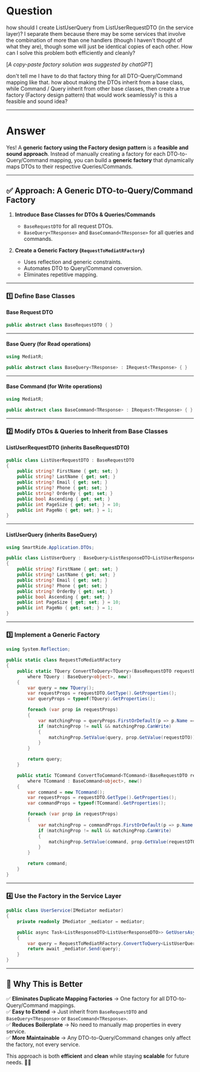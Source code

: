 # Question

how should I create ListUserQuery from ListUserRequestDTO (in the service layer)? I separate them because there may be some services that involve the combination of more than one handlers (though I haven't thought of what they are), though some will just be identical copies of each other. How can I solve this problem both efficiently and cleanly? 

[*A copy-paste factory solution was suggested by chatGPT*]

don't tell me I have to do that factory thing for all DTO-Query/Command mapping like that. how about making the DTOs inherit from a base class, while Command / Query inherit from other base classes, then create a true factory (Factory design pattern) that would work seamlessly? is this a feasible and sound idea?

---

# Answer

Yes! A **generic factory using the Factory design pattern** is a **feasible and sound approach**. Instead of manually creating a factory for each DTO-to-Query/Command mapping, you can build a **generic factory** that dynamically maps DTOs to their respective Queries/Commands.

---

## **✅ Approach: A Generic DTO-to-Query/Command Factory**
1. **Introduce Base Classes for DTOs & Queries/Commands**  
   - `BaseRequestDTO` for all request DTOs.  
   - `BaseQuery<TResponse>` and `BaseCommand<TResponse>` for all queries and commands.  

2. **Create a Generic Factory (`RequestToMediatRFactory`)**  
   - Uses reflection and generic constraints.  
   - Automates DTO to Query/Command conversion.  
   - Eliminates repetitive mapping.

---

### **1️⃣ Define Base Classes**
#### **Base Request DTO**
```csharp
public abstract class BaseRequestDTO { }
```
---
#### **Base Query (for Read operations)**
```csharp
using MediatR;

public abstract class BaseQuery<TResponse> : IRequest<TResponse> { }
```
---
#### **Base Command (for Write operations)**
```csharp
using MediatR;

public abstract class BaseCommand<TResponse> : IRequest<TResponse> { }
```
---
### **2️⃣ Modify DTOs & Queries to Inherit from Base Classes**
#### **ListUserRequestDTO (inherits BaseRequestDTO)**
```csharp
public class ListUserRequestDTO : BaseRequestDTO
{
    public string? FirstName { get; set; }
    public string? LastName { get; set; }
    public string? Email { get; set; }
    public string? Phone { get; set; }
    public string? OrderBy { get; set; }
    public bool Ascending { get; set; }
    public int PageSize { get; set; } = 10;
    public int PageNo { get; set; } = 1;
}
```
---
#### **ListUserQuery (inherits BaseQuery)**
```csharp
using SmartRide.Application.DTOs;

public class ListUserQuery : BaseQuery<ListResponseDTO<ListUserResponseDTO>>
{
    public string? FirstName { get; set; }
    public string? LastName { get; set; }
    public string? Email { get; set; }
    public string? Phone { get; set; }
    public string? OrderBy { get; set; }
    public bool Ascending { get; set; }
    public int PageSize { get; set; } = 10;
    public int PageNo { get; set; } = 1;
}
```
---
### **3️⃣ Implement a Generic Factory**
```csharp
using System.Reflection;

public static class RequestToMediatRFactory
{
    public static TQuery ConvertToQuery<TQuery>(BaseRequestDTO requestDTO)
        where TQuery : BaseQuery<object>, new()
    {
        var query = new TQuery();
        var requestProps = requestDTO.GetType().GetProperties();
        var queryProps = typeof(TQuery).GetProperties();

        foreach (var prop in requestProps)
        {
            var matchingProp = queryProps.FirstOrDefault(p => p.Name == prop.Name);
            if (matchingProp != null && matchingProp.CanWrite)
            {
                matchingProp.SetValue(query, prop.GetValue(requestDTO));
            }
        }

        return query;
    }

    public static TCommand ConvertToCommand<TCommand>(BaseRequestDTO requestDTO)
        where TCommand : BaseCommand<object>, new()
    {
        var command = new TCommand();
        var requestProps = requestDTO.GetType().GetProperties();
        var commandProps = typeof(TCommand).GetProperties();

        foreach (var prop in requestProps)
        {
            var matchingProp = commandProps.FirstOrDefault(p => p.Name == prop.Name);
            if (matchingProp != null && matchingProp.CanWrite)
            {
                matchingProp.SetValue(command, prop.GetValue(requestDTO));
            }
        }

        return command;
    }
}
```
---
### **4️⃣ Use the Factory in the Service Layer**
```csharp
public class UserService(IMediator mediator)
{
    private readonly IMediator _mediator = mediator;

    public async Task<ListResponseDTO<ListUserResponseDTO>> GetUsersAsync(ListUserRequestDTO request)
    {
        var query = RequestToMediatRFactory.ConvertToQuery<ListUserQuery>(request);
        return await _mediator.Send(query);
    }
}
```
---
## **🚀 Why This is Better**
✅ **Eliminates Duplicate Mapping Factories** → One factory for all DTO-to-Query/Command mappings.  
✅ **Easy to Extend** → Just inherit from `BaseRequestDTO` and `BaseQuery<TResponse>` or `BaseCommand<TResponse>`.  
✅ **Reduces Boilerplate** → No need to manually map properties in every service.  
✅ **More Maintainable** → Any DTO-to-Query/Command changes only affect the factory, not every service.

This approach is both **efficient** and **clean** while staying **scalable** for future needs. 🚀🔥